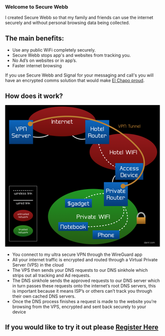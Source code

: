 ### Welcome to Secure Webb

I created Secure Webb so that my family and friends can use the internet securely and without personal browsing data being collected.

## The main benefits:

- Use any public WiFi completely securely.
- Secure Webb stops app's and websites from tracking you.
- No Ad’s on websites or in app’s.
- Faster internet browsing

If you use Secure Webb and Signal for your messaging and call's you will have an encrypted comms solution that would make [El Chapo proud](https://www.nytimes.com/2019/01/08/nyregion/el-chapo-trial.html).

## How does it work?
![overview](./assets/images/travel-wifi-solution-diagram.png)
- You connect to my ultra secure VPN through the WireGuard app
- All your internet traffic is encrypted and routed through a Virtual Private Server (VPS) in the cloud
- The VPS then sends your DNS requests to our DNS sinkhole which strips out all tracking and Ad requests.
- The DNS sinkhole sends the approved requests to our DNS server which in turn passes these requests onto the internet’s root DNS servers, this is important because it means ISP’s or others can’t track you through their own cached DNS servers.
- Once the DNS process finishes a request is made to the website you’re browsing from the VPS, encrypted and sent back securely to your device

## If you would like to try it out please [Register Here](register.html)
